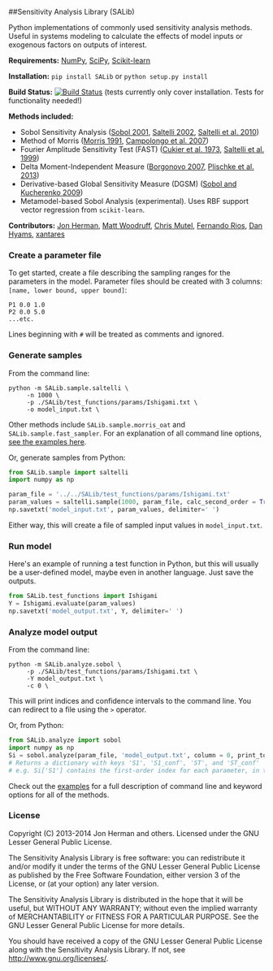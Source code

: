 ##Sensitivity Analysis Library (SALib)

Python implementations of commonly used sensitivity analysis methods. Useful in systems modeling to calculate the effects of model inputs or exogenous factors on outputs of interest. 

**Requirements:** [NumPy](http://www.numpy.org/), [SciPy](http://www.scipy.org/), [Scikit-learn](http://scikit-learn.org)

**Installation:** `pip install SALib` or `python setup.py install`

**Build Status:** [![Build Status](https://travis-ci.org/jdherman/SALib.svg?branch=master)](https://travis-ci.org/jdherman/SALib) (tests currently only cover installation. Tests for functionality needed!)

**Methods included:**
* Sobol Sensitivity Analysis ([Sobol 2001](http://www.sciencedirect.com/science/article/pii/S0378475400002706), [Saltelli 2002](http://www.sciencedirect.com/science/article/pii/S0010465502002801), [Saltelli et al. 2010](http://www.sciencedirect.com/science/article/pii/S0010465509003087))
* Method of Morris ([Morris 1991](http://www.tandfonline.com/doi/abs/10.1080/00401706.1991.10484804), [Campolongo et al. 2007](http://www.sciencedirect.com/science/article/pii/S1364815206002805))
* Fourier Amplitude Sensitivity Test (FAST) ([Cukier et al. 1973](http://scitation.aip.org/content/aip/journal/jcp/59/8/10.1063/1.1680571), [Saltelli et al. 1999](http://amstat.tandfonline.com/doi/abs/10.1080/00401706.1999.10485594))
* Delta Moment-Independent Measure ([Borgonovo 2007](http://www.sciencedirect.com/science/article/pii/S0951832006000883), [Plischke et al. 2013](http://www.sciencedirect.com/science/article/pii/S0377221712008995))
* Derivative-based Global Sensitivity Measure (DGSM) ([Sobol and Kucherenko 2009](http://www.sciencedirect.com/science/article/pii/S0378475409000354))
* Metamodel-based Sobol Analysis (experimental). Uses RBF support vector regression from `scikit-learn`.

**Contributors:** [Jon Herman](https://github.com/jdherman), [Matt Woodruff](https://github.com/matthewjwoodruff), [Chris Mutel](https://github.com/cmutel), [Fernando Rios](https://github.com/zoidy), [Dan Hyams](https://github.com/dhyams), [xantares](https://github.com/xantares)

### Create a parameter file

To get started, create a file describing the sampling ranges for the parameters in the model. Parameter files should be created with 3 columns: `[name, lower bound, upper bound]`:
```
P1 0.0 1.0
P2 0.0 5.0
...etc.
```

Lines beginning with `#` will be treated as comments and ignored.

### Generate samples

From the command line:
```
python -m SALib.sample.saltelli \
     -n 1000 \
     -p ./SALib/test_functions/params/Ishigami.txt \
     -o model_input.txt \
```

Other methods include `SALib.sample.morris_oat` and `SALib.sample.fast_sampler`. For an explanation of all command line options, [see the examples here](https://github.com/jdherman/SALib/tree/master/examples). 

Or, generate samples from Python:
```python
from SALib.sample import saltelli
import numpy as np

param_file = '../../SALib/test_functions/params/Ishigami.txt'
param_values = saltelli.sample(1000, param_file, calc_second_order = True)
np.savetxt('model_input.txt', param_values, delimiter=' ')
```

Either way, this will create a file of sampled input values in `model_input.txt`.

### Run model
Here's an example of running a test function in Python, but this will usually be a user-defined model, maybe even in another language. Just save the outputs.

```python
from SALib.test_functions import Ishigami
Y = Ishigami.evaluate(param_values)
np.savetxt('model_output.txt', Y, delimiter=' ')
```

### Analyze model output

From the command line:
```
python -m SALib.analyze.sobol \
     -p ./SALib/test_functions/params/Ishigami.txt \
     -Y model_output.txt \
     -c 0 \
```

This will print indices and confidence intervals to the command line. You can redirect to a file using the `>` operator.

Or, from Python:
```python
from SALib.analyze import sobol
import numpy as np
Si = sobol.analyze(param_file, 'model_output.txt', column = 0, print_to_console=False)
# Returns a dictionary with keys 'S1', 'S1_conf', 'ST', and 'ST_conf'
# e.g. Si['S1'] contains the first-order index for each parameter, in the same order as the parameter file
```
	  
Check out the [examples](https://github.com/jdherman/SALib/tree/master/examples) for a full description of command line and keyword options for all of the methods.


### License
Copyright (C) 2013-2014 Jon Herman and others. Licensed under the GNU Lesser General Public License.

The Sensitivity Analysis Library is free software: you can redistribute it and/or modify
it under the terms of the GNU Lesser General Public License as published by
the Free Software Foundation, either version 3 of the License, or
(at your option) any later version.

The Sensitivity Analysis Library is distributed in the hope that it will be useful,
but WITHOUT ANY WARRANTY; without even the implied warranty of
MERCHANTABILITY or FITNESS FOR A PARTICULAR PURPOSE.  See the
GNU Lesser General Public License for more details.

You should have received a copy of the GNU Lesser General Public License
along with the Sensitivity Analysis Library.  If not, see <http://www.gnu.org/licenses/>.
